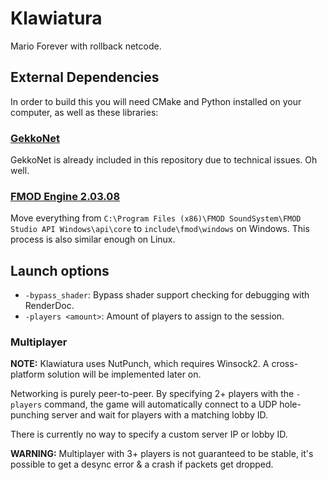 # Klawiatura

Mario Forever with rollback netcode.

## External Dependencies

In order to build this you will need CMake and Python installed on your
computer, as well as these libraries:

### [GekkoNet](https://github.com/HeatXD/GekkoNet)

GekkoNet is already included in this repository due to technical issues. Oh
well.

### [FMOD Engine 2.03.08](https://www.fmod.com/download#fmodengine)

Move everything from `C:\Program Files (x86)\FMOD SoundSystem\FMOD Studio API Windows\api\core`
to `include\fmod\windows` on Windows. This process is also similar enough on
Linux.

## Launch options

-   `-bypass_shader`: Bypass shader support checking for debugging with RenderDoc.
-   `-players <amount>`: Amount of players to assign to the session.

### Multiplayer

**NOTE:** Klawiatura uses NutPunch, which requires Winsock2. A cross-platform
solution will be implemented later on.

Networking is purely peer-to-peer. By specifying 2+ players with the `-players`
command, the game will automatically connect to a UDP hole-punching server and
wait for players with a matching lobby ID.

There is currently no way to specify a custom server IP or lobby ID.

**WARNING:** Multiplayer with 3+ players is not guaranteed to be stable, it's
possible to get a desync error & a crash if packets get dropped.
